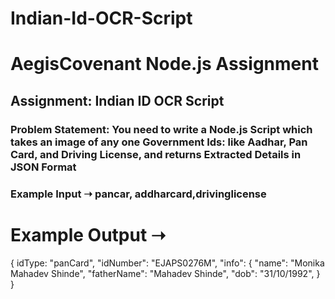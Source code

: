 # Indian-Id-OCR-Script

# AegisCovenant Node.js Assignment
## Assignment: Indian ID OCR Script


### Problem Statement: You need to write a Node.js Script which takes an image of any one Government Ids: like Aadhar, Pan Card, and Driving License, and returns Extracted Details in JSON Format
### Example Input ➝ pancar, addharcard,drivinglicense




# Example Output ➝ 
{
  idType: "panCard",
  "idNumber": "EJAPS0276M",
  "info": {
    "name": "Monika Mahadev Shinde",
    "fatherName": "Mahadev Shinde",
    "dob": "31/10/1992",
  }
}
